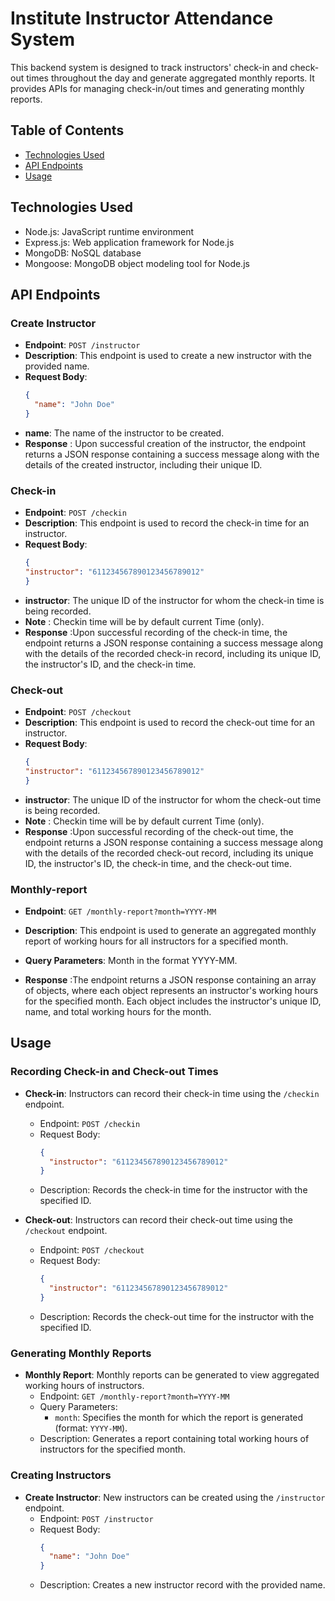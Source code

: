 # Institute Instructor Attendance System

This backend system is designed to track instructors' check-in and check-out times throughout the day and generate aggregated monthly reports. It provides APIs for managing check-in/out times and generating monthly reports.

## Table of Contents

- [Technologies Used](#technologies-used)
- [API Endpoints](#api-endpoints)
- [Usage](#usage)

## Technologies Used

- Node.js: JavaScript runtime environment
- Express.js: Web application framework for Node.js
- MongoDB: NoSQL database
- Mongoose: MongoDB object modeling tool for Node.js

## API Endpoints

### Create Instructor

- **Endpoint**: `POST /instructor`
- **Description**: This endpoint is used to create a new instructor with the provided name.
- **Request Body**:
  ```json
  {
    "name": "John Doe"
  }
- **name**: The name of the instructor to be created.
- **Response** : Upon successful creation of the instructor, the endpoint returns a JSON response containing a success message along with the details of the created instructor, including their unique ID.


### Check-in

- **Endpoint**: `POST /checkin`
- **Description**:  This endpoint is used to record the check-in time for an instructor.
- **Request Body**:
  ```json
  {
  "instructor": "611234567890123456789012"
  }
- **instructor**: The unique ID of the instructor for whom the check-in time is being recorded.
- **Note** : Checkin time will be by default current Time (only).
- **Response** :Upon successful recording of the check-in time, the endpoint returns a JSON response containing a success message along with the details of the recorded check-in record, including its unique ID, the instructor's ID, and the check-in time.

### Check-out

- **Endpoint**: `POST /checkout`
- **Description**:  This endpoint is used to record the check-out time for an instructor.
- **Request Body**:
  ```json
  {
  "instructor": "611234567890123456789012"
  }
- **instructor**: The unique ID of the instructor for whom the check-out time is being recorded.
- **Note** : Checkin time will be by default current Time (only).
- **Response** :Upon successful recording of the check-out time, the endpoint returns a JSON response containing a success message along with the details of the recorded check-out record, including its unique ID, the instructor's ID, the check-in time, and the check-out time.

### Monthly-report

- **Endpoint**: `GET /monthly-report?month=YYYY-MM`
- **Description**:  This endpoint is used to generate an aggregated monthly report of working hours for all instructors for a specified month.
- **Query Parameters**: Month in the format YYYY-MM.

- **Response** :The endpoint returns a JSON response containing an array of objects, where each object represents an instructor's working hours for the specified month. Each object includes the instructor's unique ID, name, and total working hours for the month.

## Usage

### Recording Check-in and Check-out Times

- **Check-in**: Instructors can record their check-in time using the `/checkin` endpoint.
  - Endpoint: `POST /checkin`
  - Request Body:
    ```json
    {
      "instructor": "611234567890123456789012"
    }
    ```
  - Description: Records the check-in time for the instructor with the specified ID.

- **Check-out**: Instructors can record their check-out time using the `/checkout` endpoint.
  - Endpoint: `POST /checkout`
  - Request Body:
    ```json
    {
      "instructor": "611234567890123456789012"
    }
    ```
  - Description: Records the check-out time for the instructor with the specified ID.

### Generating Monthly Reports

- **Monthly Report**: Monthly reports can be generated to view aggregated working hours of instructors.
  - Endpoint: `GET /monthly-report?month=YYYY-MM`
  - Query Parameters:
    - `month`: Specifies the month for which the report is generated (format: `YYYY-MM`).
  - Description: Generates a report containing total working hours of instructors for the specified month.

### Creating Instructors

- **Create Instructor**: New instructors can be created using the `/instructor` endpoint.
  - Endpoint: `POST /instructor`
  - Request Body:
    ```json
    {
      "name": "John Doe"
    }
    ```
  - Description: Creates a new instructor record with the provided name.
